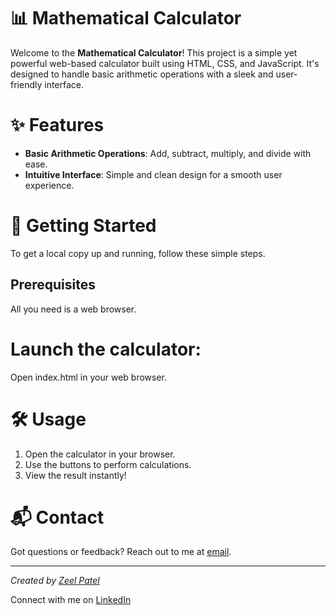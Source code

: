 # 📊 Mathematical Calculator

Welcome to the **Mathematical Calculator**! This project is a simple yet powerful web-based calculator built using HTML, CSS, and JavaScript. It's designed to handle basic arithmetic operations with a sleek and user-friendly interface.

# ✨ Features

- **Basic Arithmetic Operations**: Add, subtract, multiply, and divide with ease.
- **Intuitive Interface**: Simple and clean design for a smooth user experience.

# 🚀 Getting Started

To get a local copy up and running, follow these simple steps.

## Prerequisites

All you need is a web browser.

# Launch the calculator:

Open index.html in your web browser.

# 🛠️ Usage
1. Open the calculator in your browser.
2. Use the buttons to perform calculations.
3. View the result instantly!

# 📬 Contact

Got questions or feedback? Reach out to me at [email](mailto:zeelp2026@gmail.com).

---

*Created by [Zeel Patel](https://github.com/Zeel200)*

Connect with me on [LinkedIn](https://www.linkedin.com/in/zeelpatel03/)

